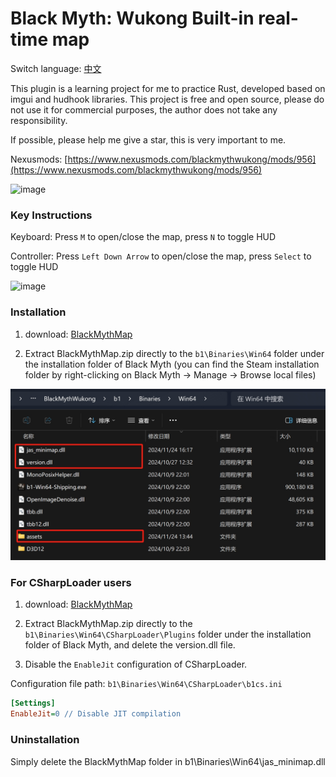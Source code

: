 

# Black Myth: Wukong Built-in real-time map

Switch language: [中文](./README.md)

This plugin is a learning project for me to practice Rust, developed based on imgui and hudhook libraries. This project is free and open source, please do not use it for commercial purposes, the author does not take any responsibility.

If possible, please help me give a star, this is very important to me.

Nexusmods: [https://www.nexusmods.com/blackmythwukong/mods/956](https://www.nexusmods.com/blackmythwukong/mods/956)

![image](./docs/images/minmap.png)


### Key Instructions

Keyboard: Press `M` to open/close the map, press `N` to toggle HUD

Controller: Press `Left Down Arrow` to open/close the map, press `Select` to toggle HUD

![image](./docs/images/bigmap.png)

### Installation 

1. download: [BlackMythMap](https://www.nexusmods.com/blackmythwukong/mods/956)

2. Extract BlackMythMap.zip directly to the `b1\Binaries\Win64` folder under the installation folder of Black Myth (you can find the Steam installation folder by right-clicking on Black Myth -> Manage -> Browse local files)

![image](./docs/images/mapfiles.png)

### For CSharpLoader users

1. download: [BlackMythMap](https://www.nexusmods.com/blackmythwukong/mods/956)

2. Extract BlackMythMap.zip directly to the `b1\Binaries\Win64\CSharpLoader\Plugins` folder under the installation folder of Black Myth, and delete the version.dll file.

3. Disable the `EnableJit` configuration of CSharpLoader.

Configuration file path: `b1\Binaries\Win64\CSharpLoader\b1cs.ini`
```ini
[Settings]
EnableJit=0 // Disable JIT compilation
```


### Uninstallation 

Simply delete the BlackMythMap folder in b1\Binaries\Win64\jas_minimap.dll
